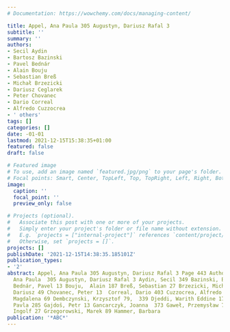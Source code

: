 ```yaml
---
# Documentation: https://wowchemy.com/docs/managing-content/

title: Appel, Ana Paula 305 Augustyn, Dariusz Rafal 3
subtitle: ''
summary: ''
authors:
- Secil Aydin
- Bartosz Bazinski
- Pavel Bednár
- Alain Bouju
- Sebastian Breß
- Michał Brzezicki
- Dariusz Ceglarek
- Peter Chovanec
- Dario Correal
- Alfredo Cuzzocrea
- ' others'
tags: []
categories: []
date: -01-01
lastmod: 2021-12-15T15:38:35+01:00
featured: false
draft: false

# Featured image
# To use, add an image named `featured.jpg/png` to your page's folder.
# Focal points: Smart, Center, TopLeft, Top, TopRight, Left, Right, BottomLeft, Bottom, BottomRight.
image:
  caption: ''
  focal_point: ''
  preview_only: false

# Projects (optional).
#   Associate this post with one or more of your projects.
#   Simply enter your project's folder or file name without extension.
#   E.g. `projects = ["internal-project"]` references `content/project/deep-learning/index.md`.
#   Otherwise, set `projects = []`.
projects: []
publishDate: '2021-12-15T14:38:35.185101Z'
publication_types:
- '2'
abstract: Appel, Ana Paula 305 Augustyn, Dariusz Rafal 3 Page 443 Author Index Appel,
  Ana Paula  305 Augustyn, Dariusz Rafal 3 Aydin, Secil 349 Bazinski, Bartosz 273
  Bednár, Pavel 13 Bouju,  Alain 187 Breß, Sebastian 27 Brzezicki, Michał 273 Ceglarek,
  Dariusz 49 Chovanec, Peter 13  Correal, Dario 403 Cuzzocrea, Alfredo 59 Deckert,
  Magdalena 69 Dembczynski, Krzysztof 79,  339 Djeddi, Warith Eddine 175 Dráždilová,
  Pavla 285 Gajdoš, Petr 13 Gancarczyk, Joanna  373 Gaweł, Przemysław 79, 339 Geist,
  Ingolf 27 Grzegorowski, Marek 89 Hammer, Barbara
publication: '*ABC*'
---
```

